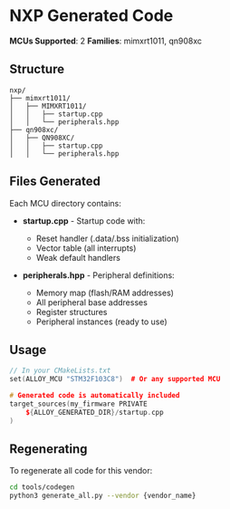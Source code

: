 # NXP Generated Code

**MCUs Supported**: 2
**Families**: mimxrt1011, qn908xc

## Structure

```
nxp/
├── mimxrt1011/
│   ├── MIMXRT1011/
│   │   ├── startup.cpp
│   │   └── peripherals.hpp
├── qn908xc/
│   ├── QN908XC/
│   │   ├── startup.cpp
│   │   └── peripherals.hpp
```

## Files Generated

Each MCU directory contains:

- **startup.cpp** - Startup code with:
  - Reset handler (.data/.bss initialization)
  - Vector table (all interrupts)
  - Weak default handlers

- **peripherals.hpp** - Peripheral definitions:
  - Memory map (flash/RAM addresses)
  - All peripheral base addresses
  - Register structures
  - Peripheral instances (ready to use)

## Usage

```cpp
// In your CMakeLists.txt
set(ALLOY_MCU "STM32F103C8")  # Or any supported MCU

# Generated code is automatically included
target_sources(my_firmware PRIVATE
    ${ALLOY_GENERATED_DIR}/startup.cpp
)
```

## Regenerating

To regenerate all code for this vendor:

```bash
cd tools/codegen
python3 generate_all.py --vendor {vendor_name}
```
